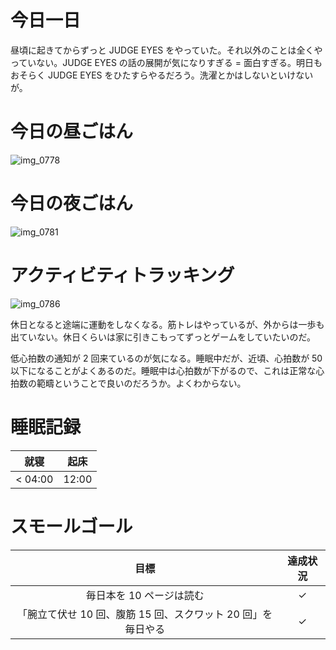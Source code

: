 # 今日一日
昼頃に起きてからずっと JUDGE EYES をやっていた。それ以外のことは全くやっていない。JUDGE EYES の話の展開が気になりすぎる = 面白すぎる。明日もおそらく JUDGE EYES をひたすらやるだろう。洗濯とかはしないといけないが。

# 今日の昼ごはん
![img_0778](/images/2019/01/img_0778.jpg)

# 今日の夜ごはん
![img_0781](/images/2019/01/img_0781.jpg)

# アクティビティトラッキング
![img_0786](/images/2019/01/img_0786.png)

休日となると途端に運動をしなくなる。筋トレはやっているが、外からは一歩も出ていない。休日くらいは家に引きこもってずっとゲームをしていたいのだ。

低心拍数の通知が 2 回来ているのが気になる。睡眠中だが、近頃、心拍数が 50 以下になることがよくあるのだ。睡眠中は心拍数が下がるので、これは正常な心拍数の範疇ということで良いのだろうか。よくわからない。

# 睡眠記録
| 就寝 | 起床 |
|:---:|:---:|
| < 04:00 | 12:00 |

# スモールゴール
| 目標 | 達成状況 |
|:---:|:---:|
| 毎日本を 10 ページは読む | ✓ |
| 「腕立て伏せ 10 回、腹筋 15 回、スクワット 20 回」を毎日やる | ✓ |
